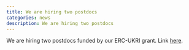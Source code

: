 ```yaml
---
title: We are hiring two postdocs
categories: news
description: We are hiring two postdocs
---
```


We are hiring two postdocs funded by our ERC-UKRI grant. Link [here](https://my.corehr.com/pls/uoxrecruit/erq_jobspec_version_4.display_form?p_company=10&p_internal_external=E&p_display_in_irish=N&p_process_type=&p_applicant_no=&p_form_profile_detail=&p_display_apply_ind=Y&p_refresh_search=Y&p_recruitment_id=167013).